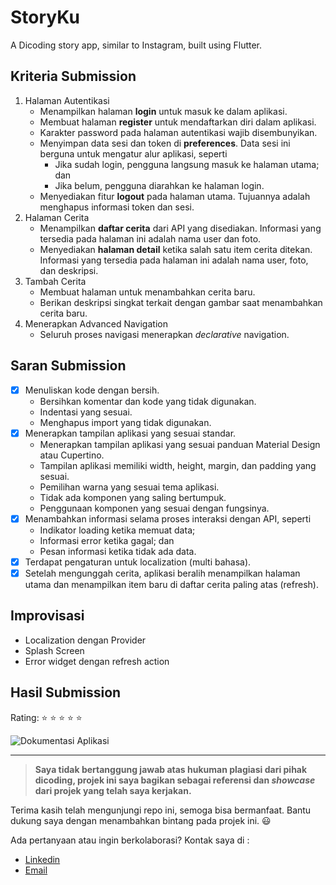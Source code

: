 # StoryKu

A Dicoding story app, similar to Instagram, built using Flutter.

## Kriteria Submission
1. Halaman Autentikasi
   - Menampilkan halaman **login** untuk masuk ke dalam aplikasi.
   - Membuat halaman **register** untuk mendaftarkan diri dalam aplikasi.
   - Karakter password pada halaman autentikasi wajib disembunyikan.
   - Menyimpan data sesi dan token di **preferences**. Data sesi ini berguna untuk mengatur alur aplikasi, seperti
     - Jika sudah login, pengguna langsung masuk ke halaman utama; dan 
     - Jika belum, pengguna diarahkan ke halaman login.
   - Menyediakan fitur **logout** pada halaman utama. Tujuannya adalah menghapus informasi token dan sesi.
1. Halaman Cerita
   - Menampilkan **daftar cerita** dari API yang disediakan. Informasi yang tersedia pada halaman ini adalah nama user dan foto.
   - Menyediakan **halaman detail** ketika salah satu item cerita ditekan. Informasi yang tersedia pada halaman ini adalah nama user, foto, dan deskripsi.
2. Tambah Cerita
   - Membuat halaman untuk menambahkan cerita baru. 
   - Berikan deskripsi singkat terkait dengan gambar saat menambahkan cerita baru.
3. Menerapkan Advanced Navigation
   - Seluruh proses navigasi menerapkan *declarative* navigation.

## Saran Submission
- [x] Menuliskan kode dengan bersih.
  - Bersihkan komentar dan kode yang tidak digunakan.
  - Indentasi yang sesuai.
  - Menghapus import yang tidak digunakan.
- [x] Menerapkan tampilan aplikasi yang sesuai standar.
  - Menerapkan tampilan aplikasi yang sesuai panduan Material Design atau Cupertino.
  - Tampilan aplikasi memiliki width, height, margin, dan padding yang sesuai.
  - Pemilihan warna yang sesuai tema aplikasi.
  - Tidak ada komponen yang saling bertumpuk.
  - Penggunaan komponen yang sesuai dengan fungsinya.
- [x] Menambahkan informasi selama proses interaksi dengan API, seperti
  - Indikator loading ketika memuat data;
  - Informasi error ketika gagal; dan
  - Pesan informasi ketika tidak ada data.
- [x] Terdapat pengaturan untuk localization (multi bahasa).
- [x] Setelah mengunggah cerita, aplikasi beralih menampilkan halaman utama dan menampilkan item baru di daftar cerita paling atas (refresh).

## Improvisasi
- Localization dengan Provider
- Splash Screen
- Error widget dengan refresh action
## Hasil Submission
Rating: :star: :star: :star: :star: :star:   

![Dokumentasi Aplikasi](https://drive.google.com/uc?id=1MB_R3Gy8fXjkyGEtJexkz47rG0FlH-xS)
  
  
---

> **Saya tidak bertanggung jawab atas hukuman plagiasi dari pihak dicoding, projek ini saya bagikan sebagai referensi dan *showcase* dari projek yang telah saya kerjakan.**

Terima kasih telah mengunjungi repo ini, semoga bisa bermanfaat. Bantu dukung saya dengan menambahkan bintang pada projek ini. :smiley:

Ada pertanyaan atau ingin berkolaborasi? Kontak saya di :
- [Linkedin](https://www.linkedin.com/in/alwanfauzy)
- [Email](mailto:alwanfauzi13@gmail.com)
